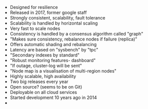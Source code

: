 *  Designed for resilience
* Released in 2017, former google staff
* Strongly consistent, scalability, fault tolerance
* Scalability is handled by horizontal scaling
* Very fast to scale nodes
* Consistency is handled by a consensus algorithm called "graph"
* "Makes sure consistency, rebalance nodes if failure (replica)"
* Offers automatic shading and rebalancing
* Latency are based on "sysbench" by "tpc"
* "Secondary indexes by standard"
* "Robust monitoring features- dashboard"
* "If outage, cluster-log will be sent"
* "Node map is a visualisation of multi-region nodes"
* Highly scalable, high availability
* Two big releases every year
* Open source? (seems to be on Git)
* Deployable on all cloud services
* Started development 10 years ago in 2014
* 